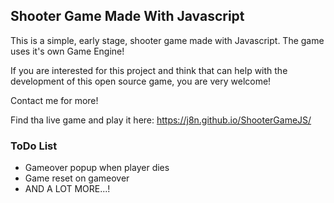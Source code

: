 ## Shooter Game Made With Javascript


This is a simple, early stage, shooter game made with Javascript. The game uses it's own Game Engine!

If you are interested for this project and think that can help with the development of this open source game, you are very welcome!

Contact me for more!

Find tha live game and play it here: https://j8n.github.io/ShooterGameJS/



### ToDo List

* Gameover popup when player dies
* Game reset on gameover
* AND A LOT MORE...!
